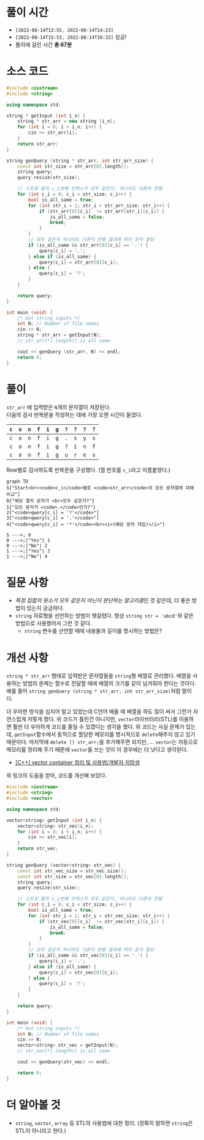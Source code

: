 <script src="https://cdnjs.cloudflare.com/ajax/libs/mermaid/8.0.0/mermaid.min.js"></script>
<script>
mermaid.initialize({startOnLoad:true});
</script>

# 풀이 시간

- `[2022-08-14T13:55, 2022-08-14T14:23]`
- `[2022-08-14T15:53, 2022-08-14T16:32]` 성공!
- 풀이에 걸린 시간 **총 67분**

# 소스 코드

```cpp
#include <iostream>
#include <string>

using namespace std;

string * getInput (int i_n) {
    string * str_arr = new string [i_n];
    for (int i = 0; i < i_n; i++) {
        cin >> str_arr[i];
    }
    return str_arr;
}

string genQuery (string * str_arr, int str_arr_size) {
    const int str_size = str_arr[0].length();
    string query;
    query.resize(str_size);

    // 스트링 들의 c_i번째 인덱스가 모두 같은지, 하나라도 다른지 판별
    for (int c_i = 0; c_i < str_size; c_i++) {
        bool is_all_same = true;
        for (int str_i = 1; str_i < str_arr_size; str_i++) {
            if (str_arr[0][c_i]  != str_arr[str_i][c_i]) {
                is_all_same = false;
                break;
            }
        }
        // 모두 같은지 하나라도 다른지 판별 결과에 따라 문자 할당
        if (is_all_same && str_arr[0][c_i] == '.') {
            query[c_i] = '.';
        } else if (is_all_same) {
            query[c_i] = str_arr[0][c_i];
        } else {
            query[c_i] = '?';
        }
    }

    return query;
}

int main (void) {
    /* Get string inputs */
    int N; // Number of file names
    cin >> N;
    string * str_arr = getInput(N);
    // str_arr[*].length() is all same

    cout << genQuery (str_arr, N) << endl;
    return 0;
}
```

# 풀이

`str_arr` 에 입력받은 `N`개의 문자열이 저장된다.  
다음의 검사 반복문을 작성하는 데에 가장 오랜 시간이 들었다.

|`c`|`o`|`n`|`f`|`i`|`g`|`?`|`?`|`?`|`?`|
|---|---|---|---|---|---|---|---|---|---|
|`c`|`o`|`n`|`f`|`i`|`g`|`.`|`s`|`y`|`s`|
|`c`|`o`|`n`|`f`|`i`|`g`|`?`|`i`|`n`|`f`|
|`c`|`o`|`n`|`f`|`i`|`g`|`u`|`r`|`e`|`s`|

Row별로 검사하도록 반복문을 구성했다. (열 번호를 `c_i`라고 이름붙였다.)  

```mermaid
graph TD
S["Start<br><code>c_i</code>별로 <code>str_arr</code>의 모든 문자열에 대해 비교"]
0{"해당 열의 문자가 <br>모두 같은가?"}
1{"모든 문자가 <code>.</code>인가?"}
2["<code>qwery[c_i] = '?'</code>"]
3["<code>qwery[c_i] = '.'</code>"]
4["<code>qwery[c_i] = '*'</code><br><i>(해당 문자 대입)</i>"]

S --->; 0
0 --->;|"Yes"| 1
0 --->;|"No"| 2
1 --->;|"Yes"| 3
1 --->;|"No"| 4
```

# 질문 사항

- *특정 집합의 원소가 모두 같은지 아닌지 판단하는 알고리즘*인 것 같은데, 더 좋은 방법이 있는지 궁금하다.
- `string` 자료형을 선언하는 방법이 헷갈렸다. 항상 `string str = 'abcd'`와 같은 방법으로 사용했어서 그런 것 같다.
    - `string` 변수를 선언할 때에 내용물과 길이를 명시하는 방법은?

# 개선 사항

`string * str_arr` 형태로 입력받은 문자열들을 `string`형 배열로 관리했다. 배열을 사용하는 방법의 문제는 함수로 전달할 때에 배열의 크기를 같이 넘겨줘야 한다는 것이다. 예를 들어 `string genQuery (string * str_arr, int str_arr_size)`처럼 말이다.  

더 우아한 방식을 심지어 알고 있었는데 C언어 배울 때 배열을 하도 많이 써서 그런가 자연스럽게 저렇게 짰다. 위 코드가 틀린건 아니지만, `vector`라이브러리(STL)를 이용하면 훨씬 더 우아하게 코드를 줄일 수 있겠다는 생각을 했다. 위 코드는 사실 문제가 있는데, `getInput`함수에서 동적으로 할당한 메모리를 명시적으로 `delete`해주지 않고 있기 때문이다. 마지막에 `delete [] str_arr;`을 추가해주면 되지만, ... `vector`는 자동으로 메모리를 정리해 주기 때문에 `vector`를 쓰는 것이 이 경우에는 더 낫다고 생각된다.

- [\[C++\] vector container 정리 및 사용법/개발자 지망생](https://blockdmask.tistory.com/70)

위 링크의 도움을 받아, 코드를 개선해 보았다.

```cpp
#include <iostream>
#include <string>
#include <vector>

using namespace std;

vector<string> getInput (int i_n) {
    vector<string> str_vec(i_n);
    for (int i = 0; i < i_n; i++) {
        cin >> str_vec[i];
    }
    return str_vec;
}

string genQuery (vector<string> str_vec) {
    const int str_vec_size = str_vec.size();
    const int str_size = str_vec[0].length();
    string query;
    query.resize(str_size); 

    // 스트링 들의 c_i번째 인덱스가 모두 같은지, 하나라도 다른지 판별
    for (int c_i = 0; c_i < str_size; c_i++) {
        bool is_all_same = true;
        for (int str_i = 1; str_i < str_vec_size; str_i++) {
            if (str_vec[0][c_i]  != str_vec[str_i][c_i]) {
                is_all_same = false;
                break;
            }
        }
        // 모두 같은지 하나라도 다른지 판별 결과에 따라 문자 할당
        if (is_all_same && str_vec[0][c_i] == '.') {
            query[c_i] = '.';
        } else if (is_all_same) {
            query[c_i] = str_vec[0][c_i];
        } else {
            query[c_i] = '?';
        }
    }

    return query;
}

int main (void) {
    /* Get string inputs */
    int N; // Number of file names
    cin >> N;
    vector<string> str_vec = getInput(N);
    // str_vec[*].length() is all same

    cout << genQuery(str_vec) << endl;

    return 0;
}
```

# 더 알아볼 것

- `string`, `vector`, `array` 등 STL의 사용법에 대한 정리. (정확히 말하면 `string`은 STL이 아니라고 한다.)

<script>
var config = {
    startOnLoad:true,
    theme: 'forest',
    flowchart:{
            useMaxWidth:false,
            htmlLabels:true
        }
};
mermaid.initialize(config);
window.mermaid.init(undefined, document.querySelectorAll('.language-mermaid'));
</script>
